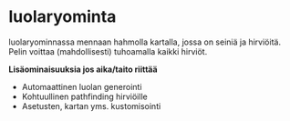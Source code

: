 # luolaryominta
luolaryominnassa mennaan hahmolla kartalla, jossa on seiniä ja hirviöitä. Pelin voittaa (mahdollisesti) tuhoamalla kaikki hirviöt.

**Lisäominaisuuksia jos aika/taito riittää**
- Automaattinen luolan generointi
- Kohtuullinen pathfinding hirviöille
- Asetusten, kartan yms. kustomisointi